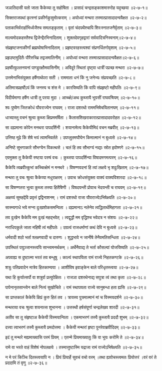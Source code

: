 जञातिदासी यतो जाता कैकेय्या तु सहोषिता ।
प्रासादं चन्द्रसङ्काशमारुरोह यदृच्छया ॥२-७-१॥

सिक्तराजपथां कृत्स्नां प्रकीर्णकुसुमोत्कराम् ।
अयोध्यां मन्थरा तस्मात्प्रासादादन्ववैक्षत ॥२-७-२॥

पताकाभिर्वरार्हाभिर्ध्वजैश्च समलङ्कृताम् ।
वृतां चंदपथैश्चापि शिरःस्नातजनैर्वृताम् ॥२-७-३॥

माल्यमोदकहस्तैश्च द्विजेन्द्रैरभिनादिताम् ।
शुक्लदेवगृहद्वारां सर्ववादित्रनिस्वनाम्॥२-७-४॥

संप्रहृष्टजनाकीर्णां ब्रह्मघोषाभिनादिताम् ।
प्रहृष्टवरहस्त्यश्वां संप्रणर्धितगोवृशाम् ॥२-७-५॥

प्रहृउष्टमुदितैः पौरैरुच्च्रि तद्वजमालिनीम् ।
अयोध्यां वन्थरा तस्मात्प्रासादादन्ववैक्षत॥२-७-६॥

प्रहर्षोत्फुल्लनयनां पाण्डुरक्षौमवासिनीम् ।
अविदूरे स्थितां दृष्ट्वा धात्रीं पप्रच्छ मन्थरा ॥२-७-७॥

उत्तमेनाभिसंयुक्ता हर्षेणार्थपरा सती ।
राममाता धनं किं नु जनेभ्यः संप्रयच्छति ॥२-७-८॥

अतिमात्रप्रहर्षोऽयं किं जनस्य च शंस मे ।
कारयिष्यति किं वापि संप्रहृष्टो महीपतिः ॥२-७-९॥

विदीर्यमाणा हर्षेण धात्री तु परया मुदा ।
आच्च्क्षे/अथ कुब्जायै भूयसीं राघवश्रियम् ॥२-७-१०॥

श्वः पुष्येण जितक्रोधं यौवराज्येन राघवम् ।
राजा दशरथो राममभिषेचयितानघम् ॥२-७-११॥

धात्र्यास्तु वचनं श्रुत्वा कुब्जा क्षिप्रममर्षिता ।
कैलासशिखराकारात्प्रासादादवरोहत ॥२-७-१२॥

सा दह्यमाना कोपेन मनथरा पापदर्शिनी ।
शयानामेत्य कैकेयीमिदं वचन मब्रवीत् ॥२-७-१३॥

उत्तिष्ठ मूढे किं शेषे भयं त्वामभिवर्तते ।
उपप्लुतमघौघेन किमात्मानं न बुध्यसे ॥२-७-१४॥

अनिष्टे सुभगाकारे सौभग्येन विकत्थसे ।
चलं हि तव सौभाग्यं नद्याः स्रोत इवोष्णगे ॥२-७-१५॥

एवमुक्ता तु कैकेयी रुष्टया परुषं वचः ।
कुब्जया पापदर्शिन्या विषादमगमत्परम् ॥२-७-१६॥

कैकेयि त्वब्रवीत्कुभां कच्चित्क्षेमं न मनथरे ।
विषण्णवदनां हि त्वां लक्षये भृ शदुःखिताम् ॥२-७-१७॥

मन्थरा तु वचः श्रुत्वा कैकेय्या मधुराक्षरम् ।
उवाच क्रोधसंयुक्ता वाक्यं वाक्यविशारदा ॥२-७-१८॥

सा विषण्णतरा भूत्वा कुब्जा तस्या हितैषिणी ।
विषदयन्ती प्रोवाच भेदयन्ती च राघवम् ॥२-७-१९॥

अक्षय्यं सुमहद्देवि प्रवृत्तं द्वद्विनाशनम् ।
रामं दशरथो राजा यौवराज्येऽभिषेक्ष्यति ॥२-७-२०॥

सास्म्यगाधे भये मग्ना दुःखशोकसमन्विता ।
दह्यमानाऽ नलेनेव त्वद्धितार्थमिहागता ॥२-७-२१॥

तव दुःखेन कैकेयि मम दुःखं महद्भवेत् ।
त्वद्वृद्धौ मम वृद्धिश्च भवेदत्र न संशयः ॥२-७-२२॥

नराधिपकुले जाता महिषी त्वं महीपतेः ।
उग्रत्वं राजधर्माणां कथं देवि न बुध्यसे ॥२-७-२३॥

धर्मवादी शठो भर्ता श्लक्ष्णवादी च दारुणः ।
शुद्धभावे न जानीषे तेनैवमतिसन्धिता ॥२-७-२४॥

उपस्थितं पयुञ्जानस्त्वयि सान्त्वमनर्थकम् ।
अर्थेनैवाद्य ते भर्ता कौसल्यां योजयिष्यति ॥२-७-२५॥

अपवाह्य स दुष्टात्मा भरतं तव बन्धुषु ।
काल्यं स्थापयिता रामं राज्ये निहतकण्टके ॥२-७-२६॥

शत्रुः पतिप्रवादेन मात्रेव हितकाम्यया ।
आशीविष इवाङ्केन बाले परिधृतस्त्वया ॥२-७-२७॥

यथा हि कुर्यात्सर्पो वा शत्रुर्वा प्रत्युपेक्षितः ।
राजञा दशरथेनाद्य सपुत्रा त्वं तथा कृता ॥२-७-२८॥

पापेनानृतसान्त्वेन बाले नित्यं सुखोचिते ।
रामं स्थापयता राज्ये सानुबन्धा हता ह्यसि ॥२-७-२९॥

सा प्राप्तकालं कैकेयि क्षिप्रं कुरु हितं तव ।
त्रायस्व पुत्रमात्मानं मां च विस्मयदर्शने ॥२-७-३०॥

मन्थराया वचः श्रुत्वा शयनात्स शुभानना ।
उत्तस्थौ हर्षसंपूर्णा चन्द्रलेखव शारदी ॥२-७-३१॥

अतीव सा तु संहृष्टाअ कैकेयी विस्मयान्विता ।
एकमाभरणं तस्यै कुब्जायै प्रददौ शुभम् ॥२-७-३२॥

दत्त्वा त्वाभरणं तस्यै कुब्जायै प्रमदोत्तमा ।
कैकेयी मन्थरां हृष्टा पुनरेवाब्रवीदिदम् ॥२-७-३३॥

इदं तु मन्थरे मह्यमाख्यासि परमं प्रियम् ।
एतन्मे प्रियमाख्यातुः किं वा भूयः करोमि ते ॥२-७-३४॥

रामे वा भरते वाहं विशेषं नोपलक्षये ।
तस्मात्तुष्टास्मि यद्राजा रामं राज्येऽभिषेक्ष्यति ॥२-७-३५॥

न मे परं किञ्चि दितस्त्वयापि न ।
प्रियं प्रियार्हे सुवचं वचो वरम् ।तथा ह्यवोचस्त्वमतः प्रियोत्तरं ।वरं वरं ते प्रददामि तं वृणु ॥२-७-३६॥

